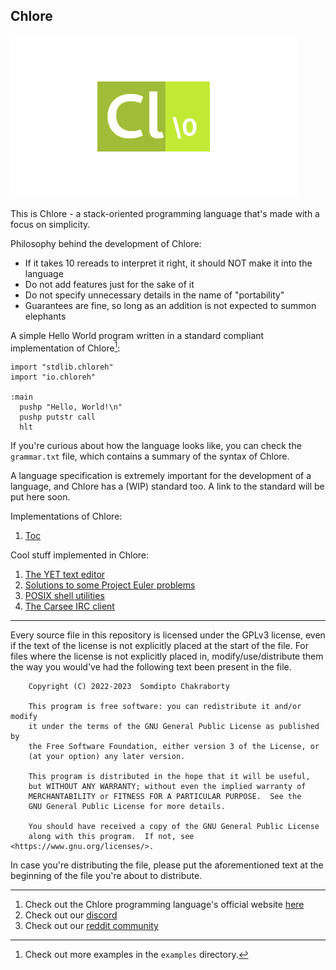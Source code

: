 Chlore
----

![Chlore logo](./chlore-logo.png)

This is Chlore - a stack-oriented programming language that's made with a focus on simplicity.

Philosophy behind the development of Chlore:
- If it takes 10 rereads to interpret it right, it should NOT make it into the language
- Do not add features just for the sake of it
- Do not specify unnecessary details in the name of "portability"
- Guarantees are fine, so long as an addition is not expected to summon elephants

A simple Hello World program written in a standard compliant implementation of Chlore[^1]:

[^1]: Check out more examples in the `examples` directory.

````
import "stdlib.chloreh"
import "io.chloreh"

:main
  pushp "Hello, World!\n"
  pushp putstr call
  hlt
````

If you're curious about how the language looks like, you can check the `grammar.txt` file, which contains a summary of the syntax of Chlore.

A language specification is extremely important for the development of a language, and Chlore has a (WIP) standard too. A link to the standard will be put here soon.

Implementations of Chlore:
1. [Toc](https://github.com/trap-representation/toc)

Cool stuff implemented in Chlore:
1. [The YET text editor](https://github.com/trap-representation/YET)
2. [Solutions to some Project Euler problems](https://github.com/trap-representation/Project-Euler)
3. [POSIX shell utilities](https://github.com/trap-representation/posix-shell-utilities)
4. [The Carsee IRC client](https://github.com/trap-representation/Carsee)

----

Every source file in this repository is licensed under the GPLv3 license, even if the text of the license is not explicitly placed at the start of the file. For files where the license is not explicitly placed in, modify/use/distribute them the way you would've had the following text been present in the file.

```
    Copyright (C) 2022-2023  Somdipto Chakraborty

    This program is free software: you can redistribute it and/or modify
    it under the terms of the GNU General Public License as published by
    the Free Software Foundation, either version 3 of the License, or
    (at your option) any later version.

    This program is distributed in the hope that it will be useful,
    but WITHOUT ANY WARRANTY; without even the implied warranty of
    MERCHANTABILITY or FITNESS FOR A PARTICULAR PURPOSE.  See the
    GNU General Public License for more details.

    You should have received a copy of the GNU General Public License
    along with this program.  If not, see <https://www.gnu.org/licenses/>.
```

In case you're distributing the file, please put the aforementioned text at the beginning of the file you're about to distribute.

---

1. Check out the Chlore programming language's official website [here](https://trap-representation.github.io/Chlore/)
2. Check out our [discord](https://discord.gg/5FCpR5eZyp)
3. Check out our [reddit community](https://www.reddit.com/r/Chlore)
